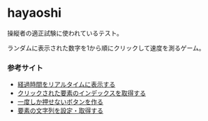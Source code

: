 # hayaoshi
操縦者の適正試験に使われているテスト。

ランダムに表示された数字を1から順にクリックして速度を測るゲーム。

### 参考サイト
* [経過時間をリアルタイムに表示する](https://www.nishishi.com/javascript-tips/setinterval-passage.html)
* [クリックされた要素のインデックスを取得する](https://ja.stackoverflow.com/questions/51144/javascript%E3%81%A7%E3%82%AF%E3%83%AA%E3%83%83%E3%82%AF%E3%81%95%E3%82%8C%E3%81%9F%E8%A6%81%E7%B4%A0%E3%81%AEindex%E3%82%92%E5%8F%96%E5%BE%97%E3%81%97%E3%81%9F%E3%81%84)
* [一度しか押せないボタンを作る](https://www.nishishi.com/javascript-tips/button-disabled.html)
* [要素の文字列を設定・取得する](https://kita-note.com/js-edit-text)
